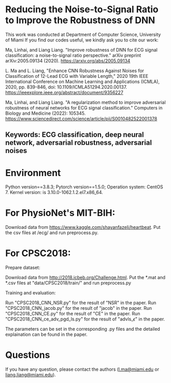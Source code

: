 # Reducing the Noise-to-Signal Ratio to Improve the Robustness of DNN

This work was conducted at Department of Computer Science, University of Miami 
If you find our codes useful, we kindly ask you to cite our work:

Ma, Linhai, and Liang Liang. "Improve robustness of DNN for ECG signal classification: a noise-to-signal ratio perspective." arXiv preprint arXiv:2005.09134 (2020).
https://arxiv.org/abs/2005.09134

L. Ma and L. Liang, "Enhance CNN Robustness Against Noises for Classification of 12-Lead ECG with Variable Length," 2020 19th IEEE International Conference on Machine Learning and Applications (ICMLA), 2020, pp. 839-846, doi: 10.1109/ICMLA51294.2020.00137.
https://ieeexplore.ieee.org/abstract/document/9356227


Ma, Linhai, and Liang Liang. "A regularization method to improve adversarial robustness of neural networks for ECG signal classification." Computers in Biology and Medicine (2022): 105345.
https://www.sciencedirect.com/science/article/pii/S0010482522001378

## Keywords: ECG classification, deep neural network, adversarial robustness, adversarial noises

# Environment
Python version==3.8.3; Pytorch version==1.5.0; Operation system: CentOS 7. Kernel version: is 3.10.0-1062.1.2.el7.x86_64.

# For PhysioNet's MIT-BIH: 
Download data from https://www.kaggle.com/shayanfazeli/heartbeat. Put the csv files at /ecg/ and run preprocess.py.

# For CPSC2018:
Prepare dataset: 

Download data from http://2018.icbeb.org/Challenge.html.
Put the *.mat and *.csv files at "data/CPSC2018/train/" and run preprocess.py

Training and evaluation:

Run "CPSC2018_CNN_NSR.py" for the result of "NSR" in the paper.
Run "CPSC2018_CNN_jacob.py" for the result of "jacob" in the paper.
Run "CPSC2018_CNN_CE.py" for the result of "CE" in the paper.
Run "CPSC2018_CNN_ce_adv_pgd_ls.py" for the result of "advls_$\epsilon$" in the paper.

The parameters can be set in the corresponding .py files and the detailed explaination can be found in the paper.


# Questions
If you have any question, please contact the authors (l.ma@miami.edu or liang.liang@miami.edu).
